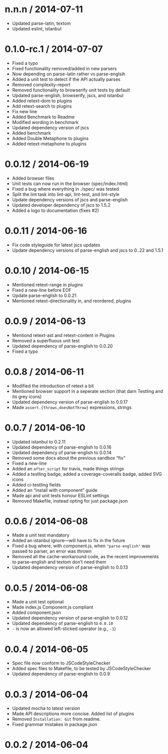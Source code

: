 
n.n.n / 2014-07-11
==================

 * Updated parse-latin, textom
 * Updated eslint, istanbul

0.1.0-rc.1 / 2014-07-07
==================

 * Fixed a typo
 * Fixed functionality removed/added in new parsers
 * Now depending on parse-latin rather vs parse-englsih
 * Added a unit test to detect if the API actually parses
 * Removed complexity-report
 * Removed functionality to browserify unit tests by default
 * Updated parse-english, browserify, jscs, and istanbul
 * Added retext-dom to plugins
 * Add retext-search to plugins
 * Fix new line
 * Added Benchmark to Readme
 * Modified wording in benchmark
 * Updated dependency version of jscs
 * Added benchmark
 * Added Double Metaphone to plugins
 * Added retext-metaphone to plugins

0.0.12 / 2014-06-19
==================

 * Added browser files
 * Unit tests can now run in the browser (spec/index.html)
 * Fixed a bug where everything in ./spec/ was tested
 * Split the lint task into lint-api, lint-test, and lint-style
 * Update dependency versions of jscs and parse-english
 * Updated developer dependency of jscs to 1.5.2
 * Added a logo to documentation (fixes #2)

0.0.11 / 2014-06-16
==================

 * Fix code styleguide for latest jscs updates
 * Update dependency versions of parse-english and jscs to 0..22 and 1.5.1

0.0.10 / 2014-06-15
==================

 * Mentioned retext-range in plugins
 * Fixed a new-line before EOF
 * Update parse-english to 0.0.21
 * Mentioned retext-directionality in, and reordered, plugins

0.0.9 / 2014-06-13
==================

 * Mentiond retext-ast and retext-content in Plugins
 * Removed a superfluous unit test
 * Updated dependency of parse-english to 0.0.20
 * Fixed a typo

0.0.8 / 2014-06-11
==================

 * Modified the introduction of retext a bit
 * Mentioned browser support in a seperate section (that darn Testling and its grey icons)
 * Updated dependency version of parse-english to 0.0.17
 * Made `assert.{throws,doesNotThrow}` expressions, strings

0.0.7 / 2014-06-10
==================

 * Updated istanbul to 0.2.11
 * Updated dependency of parse-english to 0.0.16
 * Updated dependency of parse-english to 0.0.14
 * Removed some docs about the previous sandbox “fix”
 * Fixed a new-line
 * Added an `after_script` for travis, made things strings
 * Added a testling badge, added a coverage-coveralls badge, added SVG icons
 * Added ci-testling fields
 * Added an “install with component” guide
 * Made api and unit tests honour ESLint settings
 * Removed Makefile, instead opting for just package.json

0.0.6 / 2014-06-08
==================

 * Made a unit test mandatory
 * Added an istanbul ignore—will have to fix in the future
 * Fixed a bug where, with component.js, when `"parse-english"` was passed to parser, an error was thrown
 * Removed all the cache-workaround code, as the recent improvements to parse-english and textom don’t need them
 * Updated dependency version of parse-english to 0.0.13

0.0.5 / 2014-06-08
==================

 * Made a unit test optional
 * Made index.js Component.js compliant
 * Added component.json
 * Updated dependency version of parse-english to 0.0.12
 * Updated dependency of parse-english to `0.0.10`
 * `-` is now an allowed left-sticked operator (e.g., `-1`)

0.0.4 / 2014-06-05
==================

 * Spec file now conform to JSCodeStyleChecker
 * Added spec files to Makefile, to be tested by JSCodeStyleChecker
 * Updated dependency of parse-english to 0.0.9

0.0.3 / 2014-06-04
==================

 * Updated mocha to latest version
 * Made API descriptions more concise. Added list of plugins
 * Removed `Installation: Git` from readme.
 * Fixed grammar mistakes in package.json

0.0.2 / 2014-06-04
==================
